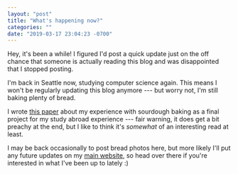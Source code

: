 ```yaml
---
layout: "post"
title: "What's happening now?"
categories: ""
date: "2019-03-17 23:04:23 -0700"
---
```


Hey, it's been a while! I figured I'd post a quick update just on the off chance that someone is actually reading this blog and was disappointed that I stopped posting.

I'm back in Seattle now, studying computer science again. This means I won't be regularly updating this blog anymore --- but worry not, I'm still baking plenty of bread.

I wrote [this paper](/assets/paper.pdf) about my experience with sourdough baking as a final project for my study abroad experience --- fair warning, it does get a bit preachy at the end, but I like to think it's _somewhat_ of an interesting read at least.

I may be back occasionally to post bread photos here, but more likely I'll put any future updates on my [main website](http://samwolfson.com), so head over there if you're interested in what I've been up to lately :)
